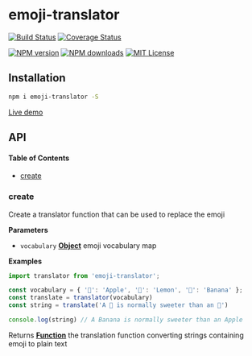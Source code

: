 # emoji-translator

[![Build Status][circleci-image]][circleci-url]
[![Coverage Status][coverage-image]][coverage-url]

[![NPM version][npm-version-image]][npm-url]
[![NPM downloads][npm-downloads-image]][npm-url]
[![MIT License][license-image]][license-url]

## Installation

```bash
npm i emoji-translator -S
```

[circleci-image]: https://circleci.com/gh/dreipol/emoji-translator/tree/master.svg?style=svg&circle-token=5ee9ebf20f91a9649943da08292d457b3776051a

[circleci-url]: https://circleci.com/gh/dreipol/emoji-translator/tree/master

[license-image]: http://img.shields.io/badge/license-MIT-000000.svg?style=flat-square

[license-url]: LICENSE

[npm-version-image]: http://img.shields.io/npm/v/emoji-translator.svg?style=flat-square

[npm-downloads-image]: http://img.shields.io/npm/dm/emoji-translator.svg?style=flat-square

[npm-url]: https://npmjs.org/package/emoji-translator

[coverage-image]: https://img.shields.io/coveralls/dreipol/emoji-translator/master.svg?style=flat-square

[coverage-url]: https://coveralls.io/r/dreipol/emoji-translator/?branch=master

[Live demo](http://plnkr.co/edit/XGxYfYl7Znbjq9KgKEUo?p=preview)

## API

<!-- Generated by documentation.js. Update this documentation by updating the source code. -->

#### Table of Contents

-   [create](#create)

### create

Create a translator function that can be used to replace the emoji

**Parameters**

-   `vocabulary` **[Object](https://developer.mozilla.org/docs/Web/JavaScript/Reference/Global_Objects/Object)** emoji vocabulary map

**Examples**

```javascript
import translator from 'emoji-translator';

const vocabulary = { '🍏': 'Apple', '🍋': 'Lemon', '🍌': 'Banana' };
const translate = translator(vocabulary)
const string = translate('A 🍌 is normally sweeter than an 🍏')

console.log(string) // A Banana is normally sweeter than an Apple
```

Returns **[Function](https://developer.mozilla.org/docs/Web/JavaScript/Reference/Statements/function)** the translation function converting strings containing emoji to plain text
